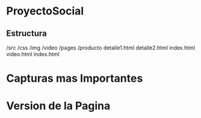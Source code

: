 # ProyectoSocial
## Estructura
  /src
  /css
  /img
  /video
/pages
  /producto
    detalle1.html
    detalle2.html
    index.html
  video.html
index.html
# Capturas mas Importantes

# Version de la Pagina
